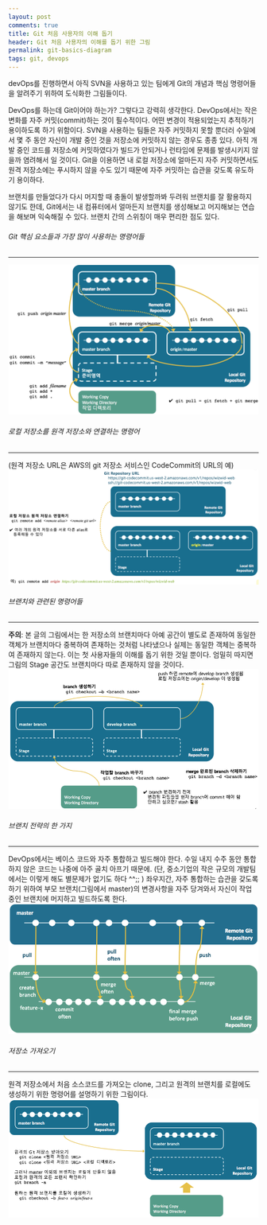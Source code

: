 ```yaml
---
layout: post
comments: true
title: Git 처음 사용자의 이해 돕기
header: Git 처음 사용자의 이해를 돕기 위한 그림
permalink: git-basics-diagram
tags: git, devops
---
```

devOps를 진행하면서 아직 SVN을 사용하고 있는 팀에게 Git의 개념과 핵심 명령어들을 알려주기 위하여 도식화한 그림들이다.

DevOps를 하는데 Git이어야 하는가? 그렇다고 강력히 생각한다. DevOps에서는 작은 변화를 자주 커밋(commit)하는 것이 필수적이다. 어떤 변경이 적용되었는지 추적하기 용이하도록 하기 위함이다. SVN을 사용하는 팀들은 자주 커밋하지 못할 뿐더러 수일에서 몇 주 동안 자신이 개발 중인 것을 저장소에 커밋하지 않는 경우도 종종 있다. 아직 개발 중인 코드를 저장소에 커밋하였다가 빌드가 안되거나 런타임에 문제를 발생시키지 않을까 염려해서 일 것이다. Git을 이용하면 내 로컬 저장소에 얼마든지 자주 커밋하면서도 원격 저장소에는 푸시하지 않을 수도 있기 때문에 자주 커밋하는 습관을 갖도록 유도하기 용이하다. 

브랜치를 만들었다가 다시 머지할 때 충돌이 발생할까봐 두려워 브랜치를 잘 활용하지 않기도 한데, Git에서는 내 컴퓨터에서 얼마든지 브랜치를 생성해보고 머지해보는 연습을 해보며 익숙해질 수 있다. 브랜치 간의 스위칭이 매우 편리한 점도 있다. 

###### Git 핵심 요소들과 가장 많이 사용하는 명령어들
--------
![Git 핵심 요소들과 가장 많이 사용하는 명령어들](./img/170101/git-basics-1.png "Git 핵심 요소들과 가장 많이 사용하는 명령어들")


###### 로컬 저장소를 원격 저장소와 연결하는 명령어 
-------
(원격 저장소 URL은 AWS의 git 저장소 서비스인 CodeCommit의 URL의 예)
![](./img/170101/git-basics-2.png)

###### 브랜치와 관련된 명령어들
-------
**주의**: 본 글의 그림에서는 한 저장소의 브랜치마다 아예 공간이 별도로 존재하여 동일한 객체가 브랜치마다 중복하여 존재하는 것처럼 나타냈으나 실제는 동일한 객체는 중복하여 존재하지 않는다. 이는 첫 사용자들의 이해를 돕기 위한 것일 뿐이다. 엄밀히 따지면 그림의 Stage 공간도 브랜치마다 따로 존재하지 않을 것이다. 
![](./img/170101/git-basics-3.png)


###### 브랜치 전략의 한 가지  
-------
DevOps에서는 베이스 코드와 자주 통합하고 빌드해야 한다. 수일 내지 수주 동안 통합하지 않은 코드는 나중에 아주 골치 아프기 때문에. (단, 중소기업의 작은 규모의 개발팀에서는 이렇게 해도 별문제가 없기도 하다 ^^;; ) 좌우지간, 자주 통합하는 습관을 갖도록 하기 위하여 부모 브랜치(그림에서 master)의 변경사항을 자주 당겨와서 자신이 작업 중인 브랜치에 머지하고 빌드하도록 한다.
![](./img/170101/git-basics-4.png)


###### 저장소 가져오기
--------
원격 저장소에서 처음 소스코드를 가져오는 clone, 그리고 원격의 브랜치를 로컬에도 생성하기 위한 명령어를 설명하기 위한 그림이다.
![](./img/170101/git-basics-5.png)